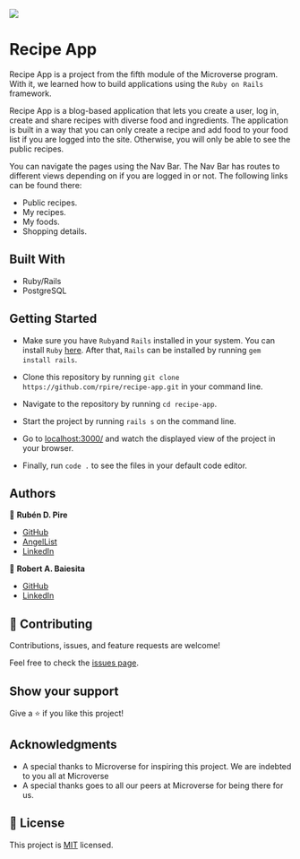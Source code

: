 ![](https://img.shields.io/badge/Microverse-blueviolet)

# Recipe App

Recipe App is a project from the fifth module of the Microverse program. With it, we learned how to build applications using the `Ruby on Rails` framework.

Recipe App is a blog-based application that lets you create a user, log in, create and share recipes with diverse food and ingredients. The application is built in a way that you can only create a recipe and add food to your food list if you are logged into the site. Otherwise, you will only be able to see the public recipes. 

You can navigate the pages using the Nav Bar. The Nav Bar has routes to different views depending on if you are logged in or not. The following links can be found there:
- Public recipes.
- My recipes.
- My foods.
- Shopping details.

## Built With

- Ruby/Rails
- PostgreSQL

## Getting Started

- Make sure you have `Ruby`and `Rails` installed in your system. You can install `Ruby` [here](https://www.ruby-lang.org/en/documentation/installation/). After that, `Rails` can be installed by running `gem install rails`.

- Clone this repository by running `git clone https://github.com/rpire/recipe-app.git` in your command line.

- Navigate to the repository by running `cd recipe-app`.

- Start the project by running `rails s` on the command line.

- Go to [localhost:3000/](http://localhost:3000/) and watch the displayed view of the project in your browser.

- Finally, run `code .` to see the files in your default code editor.

## Authors

👤 **Rubén D. Pire**
- [GitHub](https://github.com/rpire)
- [AngelList](https://angel.co/u/ruben-pire)
- [LinkedIn](https://www.linkedin.com/in/ruben-d-pire/)

👤 **Robert A. Baiesita**
- [GitHub](https://github.com/ReshyResh)
- [LinkedIn](https://www.linkedin.com/in/reshyresh)
## 🤝 Contributing

Contributions, issues, and feature requests are welcome!

Feel free to check the [issues page](../../issues/).

## Show your support

Give a ⭐️ if you like this project!

## Acknowledgments

- A special thanks to Microverse for inspiring this project. We are indebted to you all at Microverse
- A special thanks goes to all our peers at Microverse for being there for us.

## 📝 License

This project is [MIT](./LICENSE) licensed.

